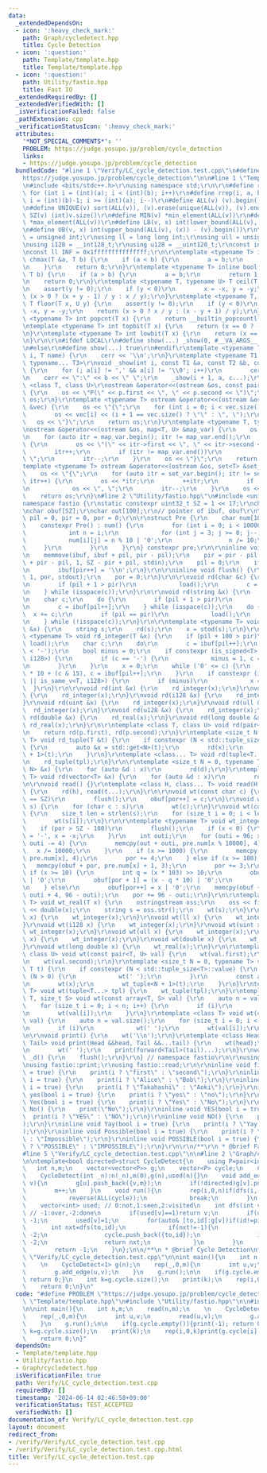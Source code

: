 ```yaml
---
data:
  _extendedDependsOn:
  - icon: ':heavy_check_mark:'
    path: Graph/cycledetect.hpp
    title: Cycle Detection
  - icon: ':question:'
    path: Template/template.hpp
    title: Template/template.hpp
  - icon: ':question:'
    path: Utility/fastio.hpp
    title: Fast IO
  _extendedRequiredBy: []
  _extendedVerifiedWith: []
  _isVerificationFailed: false
  _pathExtension: cpp
  _verificationStatusIcon: ':heavy_check_mark:'
  attributes:
    '*NOT_SPECIAL_COMMENTS*': ''
    PROBLEM: https://judge.yosupo.jp/problem/cycle_detection
    links:
    - https://judge.yosupo.jp/problem/cycle_detection
  bundledCode: "#line 1 \"Verify/LC_cycle_detection.test.cpp\"\n#define PROBLEM \"\
    https://judge.yosupo.jp/problem/cycle_detection\"\n\n#line 1 \"Template/template.hpp\"\
    \n#include <bits/stdc++.h>\r\nusing namespace std;\r\n\r\n#define rep(i, a, b)\
    \ for (int i = (int)(a); i < (int)(b); i++)\r\n#define rrep(i, a, b) for (int\
    \ i = (int)(b)-1; i >= (int)(a); i--)\r\n#define ALL(v) (v).begin(), (v).end()\r\
    \n#define UNIQUE(v) sort(ALL(v)), (v).erase(unique(ALL(v)), (v).end())\r\n#define\
    \ SZ(v) (int)v.size()\r\n#define MIN(v) *min_element(ALL(v))\r\n#define MAX(v)\
    \ *max_element(ALL(v))\r\n#define LB(v, x) int(lower_bound(ALL(v), (x)) - (v).begin())\r\
    \n#define UB(v, x) int(upper_bound(ALL(v), (x)) - (v).begin())\r\n\r\nusing uint\
    \ = unsigned int;\r\nusing ll = long long int;\r\nusing ull = unsigned long long;\r\
    \nusing i128 = __int128_t;\r\nusing u128 = __uint128_t;\r\nconst int inf = 0x3fffffff;\r\
    \nconst ll INF = 0x1fffffffffffffff;\r\n\r\ntemplate <typename T> inline bool\
    \ chmax(T &a, T b) {\r\n    if (a < b) {\r\n        a = b;\r\n        return 1;\r\
    \n    }\r\n    return 0;\r\n}\r\ntemplate <typename T> inline bool chmin(T &a,\
    \ T b) {\r\n    if (a > b) {\r\n        a = b;\r\n        return 1;\r\n    }\r\
    \n    return 0;\r\n}\r\ntemplate <typename T, typename U> T ceil(T x, U y) {\r\
    \n    assert(y != 0);\r\n    if (y < 0)\r\n        x = -x, y = -y;\r\n    return\
    \ (x > 0 ? (x + y - 1) / y : x / y);\r\n}\r\ntemplate <typename T, typename U>\
    \ T floor(T x, U y) {\r\n    assert(y != 0);\r\n    if (y < 0)\r\n        x =\
    \ -x, y = -y;\r\n    return (x > 0 ? x / y : (x - y + 1) / y);\r\n}\r\ntemplate\
    \ <typename T> int popcnt(T x) {\r\n    return __builtin_popcountll(x);\r\n}\r\
    \ntemplate <typename T> int topbit(T x) {\r\n    return (x == 0 ? -1 : 63 - __builtin_clzll(x));\r\
    \n}\r\ntemplate <typename T> int lowbit(T x) {\r\n    return (x == 0 ? -1 : __builtin_ctzll(x));\r\
    \n}\r\n\r\n#ifdef LOCAL\r\n#define show(...) _show(0, #__VA_ARGS__, __VA_ARGS__)\r\
    \n#else\r\n#define show(...) true\r\n#endif\r\ntemplate <typename T> void _show(int\
    \ i, T name) {\r\n    cerr << '\\n';\r\n}\r\ntemplate <typename T1, typename T2,\
    \ typename... T3>\r\nvoid _show(int i, const T1 &a, const T2 &b, const T3 &...c)\
    \ {\r\n    for (; a[i] != ',' && a[i] != '\\0'; i++)\r\n        cerr << a[i];\r\
    \n    cerr << \":\" << b << \" \";\r\n    _show(i + 1, a, c...);\r\n}\r\ntemplate\
    \ <class T, class U>\r\nostream &operator<<(ostream &os, const pair<T, U> &p)\
    \ {\r\n    os << \"P(\" << p.first << \", \" << p.second << \")\";\r\n    return\
    \ os;\r\n}\r\ntemplate <typename T> ostream &operator<<(ostream &os, vector<T>\
    \ &vec) {\r\n    os << \"{\";\r\n    for (int i = 0; i < vec.size(); i++) {\r\n\
    \        os << vec[i] << (i + 1 == vec.size() ? \"\" : \", \");\r\n    }\r\n \
    \   os << \"}\";\r\n    return os;\r\n}\r\ntemplate <typename T, typename U>\r\
    \nostream &operator<<(ostream &os, map<T, U> &map_var) {\r\n    os << \"{\";\r\
    \n    for (auto itr = map_var.begin(); itr != map_var.end();\r\n         itr++)\
    \ {\r\n        os << \"(\" << itr->first << \", \" << itr->second << \")\";\r\n\
    \        itr++;\r\n        if (itr != map_var.end())\r\n            os << \",\
    \ \";\r\n        itr--;\r\n    }\r\n    os << \"}\";\r\n    return os;\r\n}\r\n\
    template <typename T> ostream &operator<<(ostream &os, set<T> &set_var) {\r\n\
    \    os << \"{\";\r\n    for (auto itr = set_var.begin(); itr != set_var.end();\
    \ itr++) {\r\n        os << *itr;\r\n        ++itr;\r\n        if (itr != set_var.end())\r\
    \n            os << \", \";\r\n        itr--;\r\n    }\r\n    os << \"}\";\r\n\
    \    return os;\r\n}\n#line 2 \"Utility/fastio.hpp\"\n#include <unistd.h>\r\n\
    namespace fastio {\r\nstatic constexpr uint32_t SZ = 1 << 17;\r\nchar ibuf[SZ];\r\
    \nchar obuf[SZ];\r\nchar out[100];\r\n// pointer of ibuf, obuf\r\n\r\nuint32_t\
    \ pil = 0, pir = 0, por = 0;\r\n\r\nstruct Pre {\r\n    char num[10000][4];\r\n\
    \    constexpr Pre() : num() {\r\n        for (int i = 0; i < 10000; i++) {\r\n\
    \            int n = i;\r\n            for (int j = 3; j >= 0; j--) {\r\n    \
    \            num[i][j] = n % 10 | '0';\r\n                n /= 10;\r\n       \
    \     }\r\n        }\r\n    }\r\n} constexpr pre;\r\n\r\ninline void load() {\r\
    \n    memmove(ibuf, ibuf + pil, pir - pil);\r\n    pir = pir - pil + fread(ibuf\
    \ + pir - pil, 1, SZ - pir + pil, stdin);\r\n    pil = 0;\r\n    if (pir < SZ)\r\
    \n        ibuf[pir++] = '\\n';\r\n}\r\n\r\ninline void flush() {\r\n    fwrite(obuf,\
    \ 1, por, stdout);\r\n    por = 0;\r\n}\r\n\r\nvoid rd(char &c) {\r\n    do {\r\
    \n        if (pil + 1 > pir)\r\n            load();\r\n        c = ibuf[pil++];\r\
    \n    } while (isspace(c));\r\n}\r\n\r\nvoid rd(string &x) {\r\n    x.clear();\r\
    \n    char c;\r\n    do {\r\n        if (pil + 1 > pir)\r\n            load();\r\
    \n        c = ibuf[pil++];\r\n    } while (isspace(c));\r\n    do {\r\n      \
    \  x += c;\r\n        if (pil == pir)\r\n            load();\r\n        c = ibuf[pil++];\r\
    \n    } while (!isspace(c));\r\n}\r\n\r\ntemplate <typename T> void rd_real(T\
    \ &x) {\r\n    string s;\r\n    rd(s);\r\n    x = stod(s);\r\n}\r\n\r\ntemplate\
    \ <typename T> void rd_integer(T &x) {\r\n    if (pil + 100 > pir)\r\n       \
    \ load();\r\n    char c;\r\n    do\r\n        c = ibuf[pil++];\r\n    while (c\
    \ < '-');\r\n    bool minus = 0;\r\n    if constexpr (is_signed<T>::value || is_same_v<T,\
    \ i128>) {\r\n        if (c == '-') {\r\n            minus = 1, c = ibuf[pil++];\r\
    \n        }\r\n    }\r\n    x = 0;\r\n    while ('0' <= c) {\r\n        x = x\
    \ * 10 + (c & 15), c = ibuf[pil++];\r\n    }\r\n    if constexpr (is_signed<T>::value\
    \ || is_same_v<T, i128>) {\r\n        if (minus)\r\n            x = -x;\r\n  \
    \  }\r\n}\r\n\r\nvoid rd(int &x) {\r\n    rd_integer(x);\r\n}\r\nvoid rd(ll &x)\
    \ {\r\n    rd_integer(x);\r\n}\r\nvoid rd(i128 &x) {\r\n    rd_integer(x);\r\n\
    }\r\nvoid rd(uint &x) {\r\n    rd_integer(x);\r\n}\r\nvoid rd(ull &x) {\r\n  \
    \  rd_integer(x);\r\n}\r\nvoid rd(u128 &x) {\r\n    rd_integer(x);\r\n}\r\nvoid\
    \ rd(double &x) {\r\n    rd_real(x);\r\n}\r\nvoid rd(long double &x) {\r\n   \
    \ rd_real(x);\r\n}\r\n\r\ntemplate <class T, class U> void rd(pair<T, U> &p) {\r\
    \n    return rd(p.first), rd(p.second);\r\n}\r\ntemplate <size_t N = 0, typename\
    \ T> void rd_tuple(T &t) {\r\n    if constexpr (N < std::tuple_size<T>::value)\
    \ {\r\n        auto &x = std::get<N>(t);\r\n        rd(x);\r\n        rd_tuple<N\
    \ + 1>(t);\r\n    }\r\n}\r\ntemplate <class... T> void rd(tuple<T...> &tpl) {\r\
    \n    rd_tuple(tpl);\r\n}\r\n\r\ntemplate <size_t N = 0, typename T> void rd(array<T,\
    \ N> &x) {\r\n    for (auto &d : x)\r\n        rd(d);\r\n}\r\ntemplate <class\
    \ T> void rd(vector<T> &x) {\r\n    for (auto &d : x)\r\n        rd(d);\r\n}\r\
    \n\r\nvoid read() {}\r\ntemplate <class H, class... T> void read(H &h, T &...t)\
    \ {\r\n    rd(h), read(t...);\r\n}\r\n\r\nvoid wt(const char c) {\r\n    if (por\
    \ == SZ)\r\n        flush();\r\n    obuf[por++] = c;\r\n}\r\nvoid wt(const string\
    \ s) {\r\n    for (char c : s)\r\n        wt(c);\r\n}\r\nvoid wt(const char *s)\
    \ {\r\n    size_t len = strlen(s);\r\n    for (size_t i = 0; i < len; i++)\r\n\
    \        wt(s[i]);\r\n}\r\n\r\ntemplate <typename T> void wt_integer(T x) {\r\n\
    \    if (por > SZ - 100)\r\n        flush();\r\n    if (x < 0) {\r\n        obuf[por++]\
    \ = '-', x = -x;\r\n    }\r\n    int outi;\r\n    for (outi = 96; x >= 10000;\
    \ outi -= 4) {\r\n        memcpy(out + outi, pre.num[x % 10000], 4);\r\n     \
    \   x /= 10000;\r\n    }\r\n    if (x >= 1000) {\r\n        memcpy(obuf + por,\
    \ pre.num[x], 4);\r\n        por += 4;\r\n    } else if (x >= 100) {\r\n     \
    \   memcpy(obuf + por, pre.num[x] + 1, 3);\r\n        por += 3;\r\n    } else\
    \ if (x >= 10) {\r\n        int q = (x * 103) >> 10;\r\n        obuf[por] = q\
    \ | '0';\r\n        obuf[por + 1] = (x - q * 10) | '0';\r\n        por += 2;\r\
    \n    } else\r\n        obuf[por++] = x | '0';\r\n    memcpy(obuf + por, out +\
    \ outi + 4, 96 - outi);\r\n    por += 96 - outi;\r\n}\r\n\r\ntemplate <typename\
    \ T> void wt_real(T x) {\r\n    ostringstream oss;\r\n    oss << fixed << setprecision(15)\
    \ << double(x);\r\n    string s = oss.str();\r\n    wt(s);\r\n}\r\n\r\nvoid wt(int\
    \ x) {\r\n    wt_integer(x);\r\n}\r\nvoid wt(ll x) {\r\n    wt_integer(x);\r\n\
    }\r\nvoid wt(i128 x) {\r\n    wt_integer(x);\r\n}\r\nvoid wt(uint x) {\r\n   \
    \ wt_integer(x);\r\n}\r\nvoid wt(ull x) {\r\n    wt_integer(x);\r\n}\r\nvoid wt(u128\
    \ x) {\r\n    wt_integer(x);\r\n}\r\nvoid wt(double x) {\r\n    wt_real(x);\r\n\
    }\r\nvoid wt(long double x) {\r\n    wt_real(x);\r\n}\r\n\r\ntemplate <class T,\
    \ class U> void wt(const pair<T, U> val) {\r\n    wt(val.first);\r\n    wt(' ');\r\
    \n    wt(val.second);\r\n}\r\ntemplate <size_t N = 0, typename T> void wt_tuple(const\
    \ T t) {\r\n    if constexpr (N < std::tuple_size<T>::value) {\r\n        if constexpr\
    \ (N > 0) {\r\n            wt(' ');\r\n        }\r\n        const auto x = std::get<N>(t);\r\
    \n        wt(x);\r\n        wt_tuple<N + 1>(t);\r\n    }\r\n}\r\ntemplate <class...\
    \ T> void wt(tuple<T...> tpl) {\r\n    wt_tuple(tpl);\r\n}\r\ntemplate <class\
    \ T, size_t S> void wt(const array<T, S> val) {\r\n    auto n = val.size();\r\n\
    \    for (size_t i = 0; i < n; i++) {\r\n        if (i)\r\n            wt(' ');\r\
    \n        wt(val[i]);\r\n    }\r\n}\r\ntemplate <class T> void wt(const vector<T>\
    \ val) {\r\n    auto n = val.size();\r\n    for (size_t i = 0; i < n; i++) {\r\
    \n        if (i)\r\n            wt(' ');\r\n        wt(val[i]);\r\n    }\r\n}\r\
    \n\r\nvoid print() {\r\n    wt('\\n');\r\n}\r\ntemplate <class Head, class...\
    \ Tail> void print(Head &&head, Tail &&...tail) {\r\n    wt(head);\r\n    if (sizeof...(Tail))\r\
    \n        wt(' ');\r\n    print(forward<Tail>(tail)...);\r\n}\r\nvoid __attribute__((destructor))\
    \ _d() {\r\n    flush();\r\n}\r\n} // namespace fastio\r\n\r\nusing fastio::flush;\r\
    \nusing fastio::print;\r\nusing fastio::read;\r\n\r\ninline void first(bool i\
    \ = true) {\r\n    print(i ? \"first\" : \"second\");\r\n}\r\ninline void Alice(bool\
    \ i = true) {\r\n    print(i ? \"Alice\" : \"Bob\");\r\n}\r\ninline void Takahashi(bool\
    \ i = true) {\r\n    print(i ? \"Takahashi\" : \"Aoki\");\r\n}\r\ninline void\
    \ yes(bool i = true) {\r\n    print(i ? \"yes\" : \"no\");\r\n}\r\ninline void\
    \ Yes(bool i = true) {\r\n    print(i ? \"Yes\" : \"No\");\r\n}\r\ninline void\
    \ No() {\r\n    print(\"No\");\r\n}\r\ninline void YES(bool i = true) {\r\n  \
    \  print(i ? \"YES\" : \"NO\");\r\n}\r\ninline void NO() {\r\n    print(\"NO\"\
    );\r\n}\r\ninline void Yay(bool i = true) {\r\n    print(i ? \"Yay!\" : \":(\"\
    );\r\n}\r\ninline void Possible(bool i = true) {\r\n    print(i ? \"Possible\"\
    \ : \"Impossible\");\r\n}\r\ninline void POSSIBLE(bool i = true) {\r\n    print(i\
    \ ? \"POSSIBLE\" : \"IMPOSSIBLE\");\r\n}\r\n\r\n/**\r\n * @brief Fast IO\r\n */\n\
    #line 5 \"Verify/LC_cycle_detection.test.cpp\"\n\n#line 2 \"Graph/cycledetect.hpp\"\
    \n\ntemplate<bool directed>struct CycleDetect{\n    using P=pair<int,int>;\n \
    \   int n,m;\n    vector<vector<P>> g;\n    vector<P> cycle;\n    CycleDetect(){}\n\
    \    CycleDetect(int _n):n(_n),m(0),g(n),used(n){}\n    void add_edge(int u,int\
    \ v){\n        g[u].push_back({v,m});\n        if(!directed)g[v].push_back({u,m});\n\
    \        m++;\n    }\n    void run(){\n        rep(i,0,n)if(dfs(i,-1)==-2){\n\
    \            reverse(ALL(cycle));\n            break;\n        }\n    }\nprivate:\n\
    \    vector<int> used; // 0:not,1:seen,2:visited\n    int dfs(int v,int pid){\
    \ // -1:over,-2:done\n        if(used[v]==1)return v;\n        if(used[v]==2)return\
    \ -1;\n        used[v]=1;\n        for(auto& [to,id]:g[v])if(id!=pid){\n     \
    \       int nxt=dfs(to,id);\n            if(nxt!=-1){\n                if(nxt==-2)return\
    \ -2;\n                cycle.push_back({to,id});\n                if(nxt==v)return\
    \ -2;\n                return nxt;\n            }\n        }\n        used[v]=2;\n\
    \        return -1;\n    }\n};\n\n/**\n * @brief Cycle Detection\n*/\n#line 7\
    \ \"Verify/LC_cycle_detection.test.cpp\"\n\nint main(){\n    int n,m;\n    read(n,m);\n\
    \    \n    CycleDetect<1> g(n);\n    rep(_,0,m){\n        int u,v;\n        read(u,v);\n\
    \        g.add_edge(u,v);\n    }\n    g.run();\n\n    if(g.cycle.empty()){print(-1);\
    \ return 0;}\n    int k=g.cycle.size();\n    print(k);\n    rep(i,0,k)print(g.cycle[i].second);\n\
    \    return 0;\n}\n"
  code: "#define PROBLEM \"https://judge.yosupo.jp/problem/cycle_detection\"\n\n#include\
    \ \"Template/template.hpp\"\n#include \"Utility/fastio.hpp\"\n\n#include \"Graph/cycledetect.hpp\"\
    \n\nint main(){\n    int n,m;\n    read(n,m);\n    \n    CycleDetect<1> g(n);\n\
    \    rep(_,0,m){\n        int u,v;\n        read(u,v);\n        g.add_edge(u,v);\n\
    \    }\n    g.run();\n\n    if(g.cycle.empty()){print(-1); return 0;}\n    int\
    \ k=g.cycle.size();\n    print(k);\n    rep(i,0,k)print(g.cycle[i].second);\n\
    \    return 0;\n}"
  dependsOn:
  - Template/template.hpp
  - Utility/fastio.hpp
  - Graph/cycledetect.hpp
  isVerificationFile: true
  path: Verify/LC_cycle_detection.test.cpp
  requiredBy: []
  timestamp: '2024-06-14 02:46:58+09:00'
  verificationStatus: TEST_ACCEPTED
  verifiedWith: []
documentation_of: Verify/LC_cycle_detection.test.cpp
layout: document
redirect_from:
- /verify/Verify/LC_cycle_detection.test.cpp
- /verify/Verify/LC_cycle_detection.test.cpp.html
title: Verify/LC_cycle_detection.test.cpp
---
```


